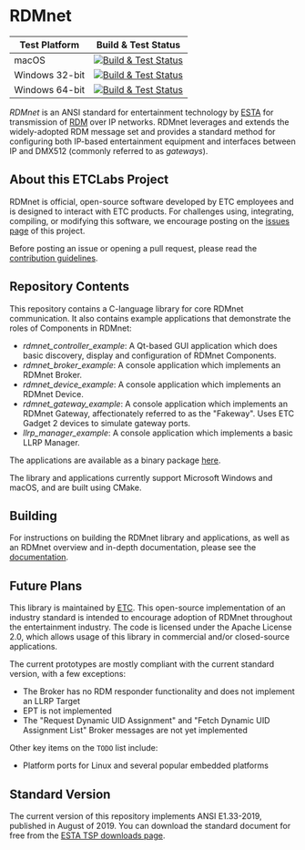 # RDMnet

| Test Platform  | Build & Test Status |
|----------------|:-------------------:|
| macOS          | [![Build & Test Status][macos-build-badge]][azure-devops-link] |
| Windows 32-bit | [![Build & Test Status][win32-build-badge]][azure-devops-link] |
| Windows 64-bit | [![Build & Test Status][win64-build-badge]][azure-devops-link] |

[win32-build-badge]: https://dev.azure.com/ETCLabs/RDMnet/_apis/build/status/ETCLabs.RDMnet?branchName=develop&stageName=Build%20and%20Test%20RDMnet&jobName=Windows&configuration=Windows%20Win32
[win64-build-badge]: https://dev.azure.com/ETCLabs/RDMnet/_apis/build/status/ETCLabs.RDMnet?branchName=develop&stageName=Build%20and%20Test%20RDMnet&jobName=Windows&configuration=Windows%20x64
[macos-build-badge]: https://dev.azure.com/ETCLabs/RDMnet/_apis/build/status/ETCLabs.RDMnet?branchName=develop&stageName=Build%20and%20Test%20RDMnet&jobName=macOS
[azure-devops-link]: https://dev.azure.com/ETCLabs/RDMnet/_build/latest?definitionId=2&branchName=develop

*RDMnet* is an ANSI standard for entertainment technology by
[ESTA](http://tsp.esta.org) for transmission of [RDM](http://www.rdmprotocol.org)
over IP networks. RDMnet leverages and extends the widely-adopted RDM message
set and provides a standard method for configuring both IP-based entertainment
equipment and interfaces between IP and DMX512 (commonly referred to as
*gateways*).

## About this ETCLabs Project

RDMnet is official, open-source software developed by ETC employees and is
designed to interact with ETC products. For challenges using, integrating,
compiling, or modifying this software, we encourage posting on the
[issues page](https://github.com/ETCLabs/RDMnet/issues) of this project.

Before posting an issue or opening a pull request, please read the
[contribution guidelines](./CONTRIBUTING.md).

## Repository Contents

This repository contains a C-language library for core RDMnet communication. It
also contains example applications that demonstrate the roles of Components in
RDMnet:

* *rdmnet_controller_example*: A Qt-based GUI application which does basic discovery,
display and configuration of RDMnet Components.
* *rdmnet_broker_example*: A console application which implements an RDMnet Broker.
* *rdmnet_device_example*: A console application which implements an RDMnet Device.
* *rdmnet_gateway_example*: A console application which implements an RDMnet Gateway,
  affectionately referred to as the "Fakeway". Uses ETC Gadget 2 devices to
  simulate gateway ports.
* *llrp_manager_example*: A console application which implements a basic LLRP Manager.

The applications are available as a binary package
[here](https://etclabs.github.io/RDMnet).

The library and applications currently support Microsoft Windows and macOS, and
are built using CMake.

## Building

For instructions on building the RDMnet library and applications, as well as an
RDMnet overview and in-depth documentation, please see the
[documentation](https://etclabs.github.io/RDMnet/docs/index.html).

## Future Plans

This library is maintained by [ETC](http://www.etcconnect.com). This
open-source implementation of an industry standard is intended to encourage
adoption of RDMnet throughout the entertainment industry. The code is licensed
under the Apache License 2.0, which allows usage of this library in commercial
and/or closed-source applications.

The current prototypes are mostly compliant with the current standard version,
with a few exceptions:

* The Broker has no RDM responder functionality and does not implement an LLRP 
  Target
* EPT is not implemented
* The "Request Dynamic UID Assignment" and "Fetch Dynamic UID Assignment List"
  Broker messages are not yet implemented

Other key items on the `TODO` list include:

* Platform ports for Linux and several popular embedded platforms

## Standard Version

The current version of this repository implements ANSI E1.33-2019, published in
August of 2019. You can download the standard document for free from the
[ESTA TSP downloads page](https://tsp.esta.org/tsp/documents/published_docs.php).
